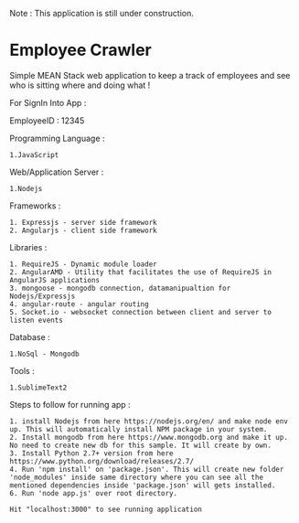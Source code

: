 Note : This application is still under construction.


# Employee Crawler

Simple MEAN Stack web application to keep a track of employees and see who is sitting where and doing what !

For SignIn Into App :

 EmployeeID : 12345

Programming Language :

    1.JavaScript

Web/Application Server :

    1.Nodejs

Frameworks :

    1. Expressjs - server side framework
    2. Angularjs - client side framework
    
Libraries : 

    1. RequireJS - Dynamic module loader
    2. AngularAMD - Utility that facilitates the use of RequireJS in AngularJS applications 
    3. mongoose - mongodb connection, datamanipualtion for Nodejs/Expressjs
    4. angular-route - angular routing
	5. Socket.io - websocket connection between client and server to listen events
    
Database :

    1.NoSql - Mongodb

Tools :

    1.SublimeText2
    
Steps to follow for running app :

    1. install Nodejs from here https://nodejs.org/en/ and make node env up. This will automatically install NPM package in your system.
    2. Install mongodb from here https://www.mongodb.org and make it up. No need to create new db for this sample. It will create by own.
    3. Install Python 2.7+ version from here https://www.python.org/download/releases/2.7/
    4. Run 'npm install' on 'package.json'. This will create new folder 'node_modules' inside same directory where you can see all the mentioned dependencies inside 'package.json' will gets installed.
    6. Run 'node app.js' over root directory.
    
    Hit "localhost:3000" to see running application
   
    
